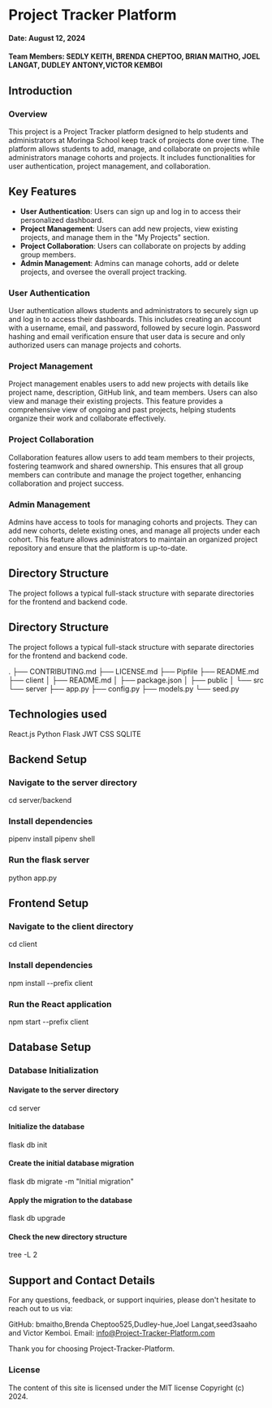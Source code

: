 # Project Tracker Platform

#### Date:  August 12, 2024

#### Team Members: SEDLY KEITH, BRENDA CHEPTOO, BRIAN MAITHO, JOEL LANGAT, DUDLEY ANTONY,VICTOR KEMBOI

## Introduction
### Overview
This project is a Project Tracker platform designed to help students and administrators at Moringa School keep track of projects done over time. The platform allows students to add, manage, and collaborate on projects while administrators manage cohorts and projects. It includes functionalities for user authentication, project management, and collaboration.

## Key Features

- **User Authentication**: Users can sign up and log in to access their personalized dashboard.
- **Project Management**: Users can add new projects, view existing projects, and manage them in the "My Projects" section.
- **Project Collaboration**: Users can collaborate on projects by adding group members.
- **Admin Management**: Admins can manage cohorts, add or delete projects, and oversee the overall project tracking.

### User Authentication
User authentication allows students and administrators to securely sign up and log in to access their dashboards. This includes creating an account with a username, email, and password, followed by secure login. Password hashing and email verification ensure that user data is secure and only authorized users can manage projects and cohorts.

### Project Management
Project management enables users to add new projects with details like project name, description, GitHub link, and team members. Users can also view and manage their existing projects. This feature provides a comprehensive view of ongoing and past projects, helping students organize their work and collaborate effectively.

### Project Collaboration
Collaboration features allow users to add team members to their projects, fostering teamwork and shared ownership. This ensures that all group members can contribute and manage the project together, enhancing collaboration and project success.

### Admin Management
Admins have access to tools for managing cohorts and projects. They can add new cohorts, delete existing ones, and manage all projects under each cohort. This feature allows administrators to maintain an organized project repository and ensure that the platform is up-to-date.

## Directory Structure

The project follows a typical full-stack structure with separate directories for the frontend and backend code.

## Directory Structure

The project follows a typical full-stack structure with separate directories for the frontend and backend code.


.
├── CONTRIBUTING.md
├── LICENSE.md
├── Pipfile
├── README.md
├── client
│   ├── README.md
│   ├── package.json
│   ├── public
│   └── src
└── server
    ├── app.py
    ├── config.py
    ├── models.py
    └── seed.py


## Technologies used
React.js
Python
Flask 
JWT
CSS
SQLITE

 ## Backend Setup

 ### Navigate to the server directory 
 cd server/backend

 ### Install dependencies
 pipenv install
 pipenv shell

 ### Run the flask server
 python app.py


 ## Frontend Setup

 ### Navigate to the client directory
 cd client 

 ### Install dependencies
 npm install --prefix client

 ### Run the React application
 npm start --prefix client

  ## Database Setup
 ### Database Initialization

#### Navigate to the server directory
cd server

#### Initialize the database
 flask db init

#### Create the initial database migration
flask db migrate -m "Initial migration"

#### Apply the migration to the database
flask db upgrade

#### Check the new directory structure
tree -L 2

## Support and Contact Details
For any questions, feedback, or support inquiries, please don't hesitate to reach out to us via:

GitHub: bmaitho,Brenda Cheptoo525,Dudley-hue,Joel Langat,seed3saaho and Victor Kemboi.
Email: info@Project-Tracker-Platform.com

Thank you for choosing Project-Tracker-Platform.
### License
The content of this site is licensed under the MIT license
Copyright (c) 2024.